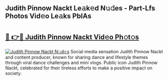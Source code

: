 ## Judith Pinnow Nackt Le𝚊k𝚎d N𝚞𝚍es - Part-Lfs Photos Vid𝚎o Le𝚊ks PbIAs

# <h2><a href="http://fb67pu.evod.top/?m=Judith+Pinnow+Nackt">🔗 👉🔴 Judith Pinnow Nackt Vid𝚎o Ph𝚘t𝚘s</a></h2>

[![Judith Pinnow Nackt N𝚞d𝚎s](https://i.imgur.com/8V9OHl7.gif)](http://fb67pu.evod.top/?m=Judith+Pinnow+Nackt)
Social media sensation Judith Pinnow Nackt and content producer, known for sharing dance and lifestyle themes through viral dance challenges and mini vlogs. Public icon Judith Pinnow Nackt, celebrated for their tireless efforts to make a positive impact on society. 
